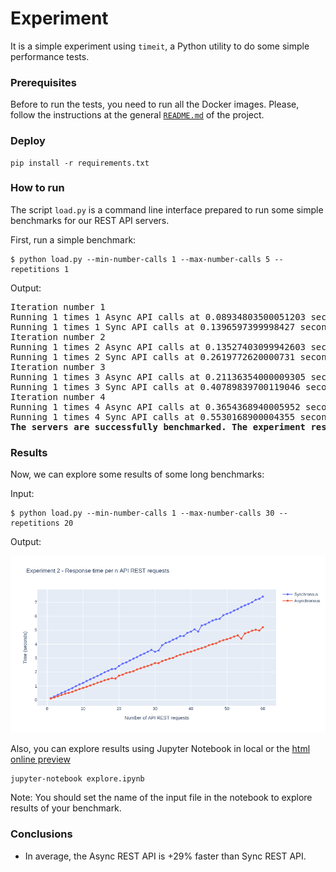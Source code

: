 # Experiment

It is a simple experiment using `timeit`, a Python utility to do some simple performance tests.

### Prerequisites

Before to run the tests, you need to run all the Docker images. Please, follow the instructions at the general [`README.md`](../../README.md) of the project.

### Deploy

```
pip install -r requirements.txt
```

### How to run

The script `load.py` is a command line interface prepared to run some simple benchmarks for our REST API servers.

First, run a simple benchmark:
```
$ python load.py --min-number-calls 1 --max-number-calls 5 --repetitions 1
```

Output:
<pre>
Iteration number 1
Running 1 times 1 Async API calls at 0.08934803500051203 seconds
Running 1 times 1 Sync API calls at 0.1396597399998427 seconds
Iteration number 2
Running 1 times 2 Async API calls at 0.13527403099942603 seconds
Running 1 times 2 Sync API calls at 0.2619772620000731 seconds
Iteration number 3
Running 1 times 3 Async API calls at 0.21136354000009305 seconds
Running 1 times 3 Sync API calls at 0.40789839700119046 seconds
Iteration number 4
Running 1 times 4 Async API calls at 0.3654368940005952 seconds
Running 1 times 4 Sync API calls at 0.5530168900004355 seconds
<b>The servers are successfully benchmarked. The experiment results are in /home/dpadial/projects/scoring-handler/profiling/experiment2-benchmarking-timeit/output/results_1_5_1.csv</b>
</pre>

### Results

Now, we can explore some results of some long benchmarks:

Input:

```
$ python load.py --min-number-calls 1 --max-number-calls 30 --repetitions 20
```

Output:

![Plot1](../../doc/benchmarking-timeit.png)

Also, you can explore results using Jupyter Notebook in local or the [html online preview](https://htmlpreview.github.io/?https://github.com/bukosabino/scoring-handler/blob/main/benchmark/experiment2-benchmarking-timeit/output/explore_1_61_10.html)

```
jupyter-notebook explore.ipynb
```

Note: You should set the name of the input file in the notebook to explore results of your benchmark.

### Conclusions

* In average, the Async REST API is +29% faster than Sync REST API.
